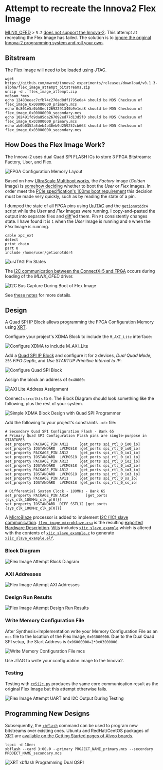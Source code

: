 # Attempt to recreate the Innova2 Flex Image

[MLNX_OFED](https://network.nvidia.com/products/infiniband-drivers/linux/mlnx_ofed/) > `5.2` [does not support the Innova-2](https://forums.developer.nvidia.com/t/innova-2-mlnx-ofed-5-2-has-no-mlx5-fpga-tools-so-innova2-flex-app-fails/285008). This attempt at recreating the Flex Image has failed. The solution is to [ignore the original Innova-2 programming system and roll your own](https://github.com/mwrnd/innova2_flex_xcku15p_notes/tree/main/debug_notes#ignoring-innova2-flex-multiboot-and-innova2_flex_app).




## Bitstream

The Flex Image will need to be loaded using JTAG.

```
wget https://github.com/mwrnd/innova2_experiments/releases/download/v0.1.3-alpha/flex_image_attempt_bitstreams.zip
unzip -d . flex_image_attempt.zip
md5sum *mcs
echo 12483eeac7cfb74c270ad8df1795e0a4 should be MD5 Checksum of flex_image_0x00000000_primary.mcs
echo 0c801e5a0b58ecf2692291340b9e1ea8 should be MD5 Checksum of flex_image_0x00000000_secondary.mcs
echo 102491fd9da85da267092ed77d13d5f0 should be MD5 Checksum of flex_image_0x03000000_primary.mcs
echo ab0b0352a5deb4b30eb9d259252cb663 should be MD5 Checksum of flex_image_0x03000000_secondary.mcs
```




## How Does the Flex Image Work?

The Innova-2 uses dual Quad SPI FLASH ICs to store 3 FPGA Bitstreams: Factory, User, and Flex.

![FPGA Configuration Memory Layout](img/FPGA_Configuration_Memory_Layout.jpg)

Based on how [UltraScale Multiboot works](https://docs.amd.com/r/en-US/ug570_7Series_Config/MultiBoot-and-Reconfiguration), the *Factory* image (*Golden* Image) is [somehow deciding](https://docs.amd.com/r/en-US/ug570_7Series_Config/Golden-Image-Initial-System-Setup) whether to boot the *User* or *Flex* images. In order meet the [PCIe specification's 100ms boot requirement](https://pcisig.com/specifications/ecr_ecn_process?speclib=100+ms) this decision must be made very quickly, such as by reading the state of a pin.

I dumped the state of all FPGA pins using [UrJTAG](https://github.com/mwrnd/innova2_flex_xcku15p_notes?tab=readme-ov-file#connect-jtag-adapter) and the [`getionotddr4`](https://github.com/mwrnd/innova2_flex_xcku15p_notes/blob/main/getionotddr4) script while the *User* and *Flex* Images were running. I copy-and-pasted the output into separate files and [diff](https://manpages.ubuntu.com/manpages/focal/en/man1/diff.1posix.html)'ed them. Pin `F1` consistently changes state. I have found it is `1` when the *User* Image is running and `0` when the *Flex* Image is running.
```
cable xpc_ext
detect
print chain
part 0
include /home/user/getionotddr4
```

![urJTAG Pin States](img/Using_UrJTAG_On_Possible_User-Flex_Pins.jpg)

The [I2C communication between the ConnectX-5 and FPGA](https://github.com/mwrnd/innova2_flex_xcku15p_notes/tree/main/debug_notes#tracing-fpga-to-connectx-5-i2c-signals) occurs during loading of the *MLNX_OFED* driver.

![I2C Bus Capture During Boot of Flex Image](img/I2C_Bus_Capture_During_Boot_of_Flex_Image.png)

See [these notes](https://github.com/mwrnd/innova2_flex_xcku15p_notes/tree/main/debug_notes#recreating-innova2_flex_app-functionality-for-latest-mlnx-ofed) for more details.




## Design

A [Quad SPI IP Block](https://docs.amd.com/r/en-US/pg153-axi-quad-spi) allows programming the FPGA Configuration Memory using [XRT](https://github.com/Xilinx/XRT).

Configure your project's XDMA Block to include the `M_AXI_Lite` interface:

![Configure XDMA to include M_AXI_Lite](img/innova2_golden_image_XDMA-PCIe-BARs_Settings.png)

Add a [Quad SPI IP Block](https://docs.amd.com/r/en-US/pg153-axi-quad-spi) and configure it for `2` devices, *Dual Quad Mode*, `256` *FIFO Depth*, and *Use STARTUP Primitive Internal to IP*:

![Configure Quad SPI Block](img/AXI_Quad_SPI_Settings.png)

Assign the block an address of `0x40000`:

![AXI Lite Address Assignment](img/innova2_golden_image_AXI_Lite_Address.png)

Connect `usrcclkts` to `0`. The Block Diagram should look something like the following, plus the rest of your system.

![Simple XDMA Block Design with Quad SPI Programmer](img/innova2_golden_image_Basic_Block_Diagram.png)

Add the following to your project's constraints `.xdc` file:
```
# Secondary Quad SPI Configuration Flash - Bank 65
# Primary Quad SPI Configuration Flash pins are single-purpose in STARTUPE3
set_property PACKAGE_PIN AM12     [get_ports spi_rtl_0_io0_io]
set_property IOSTANDARD  LVCMOS18 [get_ports spi_rtl_0_io0_io]
set_property PACKAGE_PIN AN12     [get_ports spi_rtl_0_io1_io]
set_property IOSTANDARD  LVCMOS18 [get_ports spi_rtl_0_io1_io]
set_property PACKAGE_PIN AR13     [get_ports spi_rtl_0_io2_io]
set_property IOSTANDARD  LVCMOS18 [get_ports spi_rtl_0_io2_io]
set_property PACKAGE_PIN AR12     [get_ports spi_rtl_0_io3_io]
set_property IOSTANDARD  LVCMOS18 [get_ports spi_rtl_0_io3_io]
set_property PACKAGE_PIN AV11     [get_ports spi_rtl_0_ss_io]
set_property IOSTANDARD  LVCMOS18 [get_ports spi_rtl_0_ss_io]

# Differential System Clock - 100MHz - Bank 65
set_property PACKAGE_PIN AR14        [get_ports {sys_clk_100MHz_clk_p[0]}]
set_property IOSTANDARD  DIFF_SSTL12 [get_ports {sys_clk_100MHz_clk_p[0]}]
```

A [MicroBlaze](https://www.xilinx.com/products/design-tools/microblaze.html) processor is added to implement [I2C (IIC) slave communication](https://en.wikipedia.org/wiki/I%C2%B2C). [`flex_image_microblaze.xsa`](flex_image_microblaze.xsa) is the resulting [exported Hardware Description](https://docs.amd.com/r/en-US/ug1579-microblaze-embedded-design/Exporting-a-Hardware-Description). [Vitis](https://docs.amd.com/r/en-US/ug1393-vitis-application-acceleration/Creating-a-Bare-metal-System) includes [`xiic_slave_example`](https://github.com/Xilinx/embeddedsw/blob/2b6e9ba95db7cc70d565abfe66433cbebf90e367/XilinxProcessorIPLib/drivers/iic/examples/xiic_slave_example.c) which is altered with the contents of [`xiic_slave_example.c`](xiic_slave_example.c) to generate [`xiic_slave_example.elf`](xiic_slave_example.elf).




### Block Diagram

![Flex Image Attempt Block Diagram](img/Flex_Image_Attempt_Block_Diagram.png)


### AXI Addresses

![Flex Image Attempt AXI Addresses](img/Flex_Image_Attempt_AXI_Addresses.png)


### Design Run Results

![Flex Image Attempt Design Run Results](img/Flex_Image_Attempt_Design_Run_Results.png)


### Write Memory Configuration File

After Synthesis+Implementation write your Memory Configuration File as an `mcs` file to the location of the Flex Image, `0x03000000`. Due to the Dual Quad SPI setup, the Start Address is `0x06000000=2*0x03000000`.

![Write Memory Configuration File mcs](img/Write_Memory_Configuration_File.png)

Use JTAG to write your configuration image to the Innova2.


### Testing

Testing with [`cx5i2c.py`](https://github.com/mwrnd/innova2_flex_xcku15p_notes/blob/main/debug_notes/cx5i2c.py) produces the same core communication result as the original Flex Image but this attempt otherwise fails.

![Flex Image Attempt UART and I2C Output During Testing](img/Flex_Image_Attempt_UART_and_I2C_Output.png)




## Programming New Designs 

Subsequently, the [`xbflash`](https://xilinx.github.io/XRT/master/html/xbflash2.html) command can be used to program new bitstreams over existing ones. Ubuntu and RedHat/CentOS packages of [XRT](https://www.xilinx.com/bin/public/openDownload?filename=xrt_202320.2.16.204_22.04-amd64-xrt.deb) are [available on the Getting Started pages of Alveo boards](https://www.xilinx.com/products/boards-and-kits/alveo/u200.html#gettingStarted).

```
lspci -d 10ee:
xbflash --card 3:00.0 --primary PROJECT_NAME_primary.mcs --secondary PROJECT_NAME_secondary.mcs
```

![XRT xbflash Programming Dual QSPI](img/XRT_xbflash_Programming_Dual_QSPI.png)




